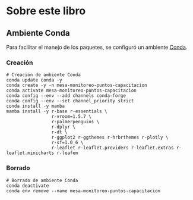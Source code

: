 # Sobre este libro

## Ambiente Conda

Para facliitar el manejo de los paquetes, se configuró un ambiente [Conda](https://docs.conda.io/).

### Creación
```shell
# Creación de ambiente Conda
conda update conda -y
conda create -y -n mesa-monitoreo-puntos-capacitacion
conda activate mesa-monitoreo-puntos-capacitacion
conda config --env --add channels conda-forge
conda config --env --set channel_priority strict
conda install -y mamba
mamba install -y r-base r-essentials \
                 r-vroom=1.5.7 \
                 r-palmerpenguins \
                 r-dplyr \
                 r-dt \
                 r-ggplot2 r-ggthemes r-hrbrthemes r-plotly \
                 r-sf=1.0_6 \
                 r-leaflet r-leaflet.providers r-leaflet.extras r-leaflet.minicharts r-leafem
```

### Borrado
```shell
# Borrado de ambiente Conda
conda deactivate
conda env remove --name mesa-monitoreo-puntos-capacitacion
```
